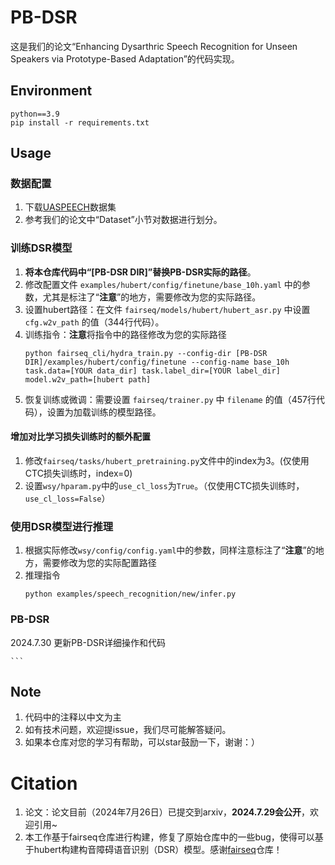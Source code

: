 # PB-DSR #
这是我们的论文“Enhancing Dysarthric Speech Recognition for Unseen Speakers via Prototype-Based Adaptation”的代码实现。

## Environment ##
```
python==3.9
pip install -r requirements.txt
```

## Usage ##
### 数据配置 ###
1. 下载[UASPEECH](https://www.isca-archive.org/interspeech_2008/kim08c_interspeech.pdf)数据集
2. 参考我们的论文中“Dataset”小节对数据进行划分。

### 训练DSR模型 ###
1. **将本仓库代码中“[PB-DSR DIR]”替换PB-DSR实际的路径**。
2. 修改配置文件 ```examples/hubert/config/finetune/base_10h.yaml``` 中的参数，尤其是标注了“**注意**”的地方，需要修改为您的实际路径。
3. 设置hubert路径：在文件 ```fairseq/models/hubert/hubert_asr.py``` 中设置 ```cfg.w2v_path``` 的值（344行代码）。
4. 训练指令：**注意**将指令中的路径修改为您的实际路径
    ```
    python fairseq_cli/hydra_train.py --config-dir [PB-DSR DIR]/examples/hubert/config/finetune --config-name base_10h task.data=[YOUR data_dir] task.label_dir=[YOUR label_dir] model.w2v_path=[hubert path]
    ```
5. 恢复训练或微调：需要设置 ```fairseq/trainer.py``` 中 ```filename``` 的值（457行代码），设置为加载训练的模型路径。

#### 增加对比学习损失训练时的额外配置 ####
1. 修改```fairseq/tasks/hubert_pretraining.py```文件中的index为3。(仅使用CTC损失训练时，index=0)
2. 设置```wsy/hparam.py```中的```use_cl_loss```为```True```。（仅使用CTC损失训练时，```use_cl_loss=False```）

### 使用DSR模型进行推理 ###
1. 根据实际修改```wsy/config/config.yaml```中的参数，同样注意标注了“**注意**”的地方，需要修改为您的实际配置路径
2. 推理指令
    ```
    python examples/speech_recognition/new/infer.py
    ```
### PB-DSR ###
2024.7.30 更新PB-DSR详细操作和代码

<!-- #### 支持集抽取特征 ####
1. 设置```wsy/hparam.py```中的```prepare_datastore=True```以及设置保存特征的目录```o_datastore_dir```
2. 执行```使用DSR模型进行推理```处的操作

#### 测试集抽取特征 ####
1. 设置```wsy/hparam.py```中的```prepare_datastore=True```以及设置保存特征的目录```o_datastore_dir```
2. 执行```使用DSR模型进行推理```处的操作

#### 原型分类 ####
1. 设置```wsy/prototype_test.py```里标注了```注意```的地方
2. 执行以下指令：可以修改```speaker_name```，```result_dir```；```datastore_dir```和```test_dir```是上方保存支持集和测试集特征的目录
    ```
    speaker_name=M04 
    datastore_dir=datastore_dir_path
    test_dir=test_dir_path
    policy=4
    result_dir=result_dir_path
    python wsy/prototype_test.py --choose 1 --ltr_name $speaker_name --datastore_dir $datastore_dir --test_dir $test_dir --policy $policy >> result_dir/${speaker_name}_$policy.txt -->
    ```

## Note ##
1. 代码中的注释以中文为主
2. 如有技术问题，欢迎提issue，我们尽可能解答疑问。
3. 如果本仓库对您的学习有帮助，可以star鼓励一下，谢谢：）

# Citation
1. 论文：论文目前（2024年7月26日）已提交到arxiv，**2024.7.29会公开**，欢迎引用~
2. 本工作基于fairseq仓库进行构建，修复了原始仓库中的一些bug，使得可以基于hubert构建构音障碍语音识别（DSR）模型。感谢[fairseq](https://github.com/facebookresearch/fairseq)仓库！